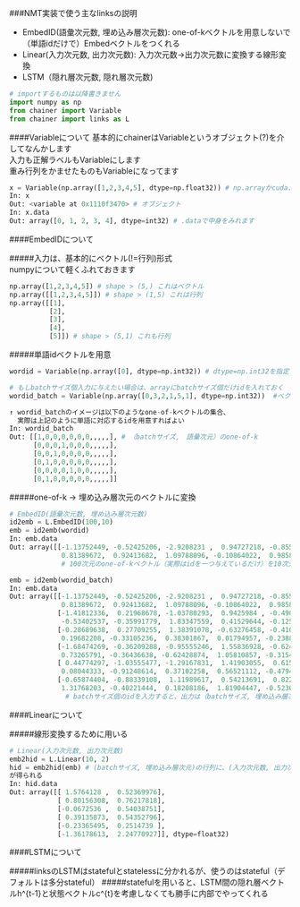 ###NMT実装で使う主なlinksの説明
- EmbedID(語彙次元数, 埋め込み層次元数): one-of-kベクトルを用意しないで（単語idだけで）Embedベクトルをつくれる
- Linear(入力次元数, 出力次元数): 入力次元数→出力次元数に変換する線形変換
- LSTM（隠れ層次元数, 隠れ層次元数)

```python
# importするものは以降書きません
import numpy as np
from chainer import Variable
from chainer import links as L
```

####Variableについて
基本的にchainerはVariableというオブジェクト(?)を介してなんかします  
入力も正解ラベルもVariableにします  
重み行列をかませたものもVariableになってます  

```python
x = Variable(np.array([1,2,3,4,5], dtype=np.float32)) # np.arrayかcuda.cupy.arrayのみを引数に取れる
In: x
Out: <variable at 0x1110f3470> # オブジェクト
In: x.data
Out: array([0, 1, 2, 3, 4], dtype=int32) # .dataで中身をみれます
```

####EmbedIDについて

#####入力は、基本的にベクトル(!=行列)形式  
numpyについて軽くふれておきます
```python
np.array([1,2,3,4,5]) # shape > (5,) これはベクトル
np.array([[1,2,3,4,5]]) # shape > (1,5) これは行列
np.array([[1],
          [2],
          [3],
          [4],
          [5]]) # shape > (5,1) これも行列
```

#####単語idベクトルを用意 
```python
wordid = Variable(np.array([0], dtype=np.int32)) # dtype=np.int32を指定すること!!

# もしbatchサイズ個入力に与えたい場合は、arrayにbatchサイズ個だけidを入れておく
wordid_batch = Variable(np.array([0,3,2,1,5,1], dtype=np.int32))  #ベクトル（!=行列）であることに注意

↑ wordid_batchのイメージは以下のようなone-of-kベクトルの集合、
  実際は上記のように単語に対応するidを用意すればよい
In: wordid_batch 
Out: [[1,0,0,0,0,0,0,,,,,], # （batchサイズ,　語彙次元）のone-of-k
      [0,0,0,1,0,0,0,,,,,],
      [0,0,1,0,0,0,0,,,,,],
      [0,1,0,0,0,0,0,,,,,],
      [0,0,0,0,1,0,0,,,,,],
      [0,1,0,0,0,0,0,,,,,]]
```

#####one-of-k → 埋め込み層次元のベクトルに変換
```python
# EmbedID(語彙次元数, 埋め込み層次元数)
id2emb = L.EmbedID(100,10)
emb = id2emb(wordid) 
In: emb.data
Out: array([[-1.13752449, -0.52425206, -2.9208231 ,  0.94727218, -0.85582888,
             0.81389672,  0.92413682,  1.09788096, -0.10864022,  0.98582453]], dtype=float32) 
             # 100次元のone-of-kベクトル（実際はidを一つ与えているだけ）を10次元のベクトルにして出力

emb = id2emb(wordid_batch)
In: emb.data
Out: array([[-1.13752449, -0.52425206, -2.9208231 ,  0.94727218, -0.85582888,
             0.81389672,  0.92413682,  1.09788096, -0.10864022,  0.98582453],
            [-1.41812336,  0.21968678, -1.03780293,  0.9425984 , -0.49077183,
             -0.53402537, -0.35991779,  1.83347559,  0.41529644, -0.12508786],
            [-0.28689638,  0.27709255,  1.38391078, -0.63276458, -0.41066223,
             0.19682208, -0.33105236,  0.38301867,  0.01794957, -0.2388376 ],
            [-1.68474269, -0.36209288, -0.95555246,  1.55836928, -0.6241619 ,
             0.73265791, -0.36436638, -0.62428874,  1.05810857, -0.31546396],
            [ 0.44774297, -1.03555477, -1.29167831,  1.41903055,  0.61535698,
             0.08044333, -0.91248614,  0.37102258,  0.56521112, -0.47947204],
            [-0.65874404, -0.88339108,  1.11989617,  0.54213691,  0.82275492,
             1.31768203, -0.40221444,  0.18208186,  1.81904447, -0.52305448]], dtype=float32)
              # batchサイズ個のidを入力すると、出力は（batchサイズ, 埋め込み層次元）
```

####Linearについて  

#####線形変換するために用いる

```python
# Linear(入力次元数, 出力次元数)
emb2hid = L.Linear(10, 2)
hid = emb2hid(emb) # (batchサイズ, 埋め込み層次元)の行列に、(入力次元数, 出力次元数)次元の重み行列をかける → （batchサイズ, 出力次元数)
が得られる
In: hid.data
Out: array([[ 1.5764128 ,  0.52369976],
            [ 0.80156308,  0.76217818],
            [-0.0672536 ,  0.54038751],
            [ 0.39135873,  0.54352796],
            [-0.23365495,  0.2514739 ],
            [-1.36178613,  2.24770927]], dtype=float32)
```

####LSTMについて

#####linksのLSTMはstatefulとstatelessに分かれるが、使うのはstateful（デフォルトは多分stateful）
#####statefulを用いると、LSTM間の隠れ層ベクトルh^{t-1}と状態ベクトルc^{t}を考慮しなくても勝手に内部でやってくれる


